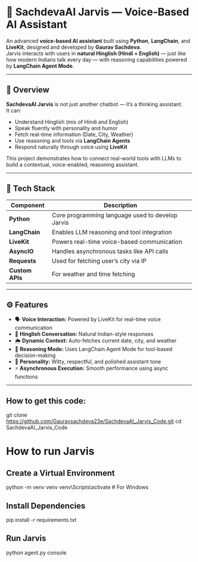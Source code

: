 # 🤖 SachdevaAI Jarvis — Voice-Based AI Assistant

An advanced **voice-based AI assistant** built using **Python**, **LangChain**, and **LiveKit**, designed and developed by **Gaurav Sachdeva**.  
Jarvis interacts with users in **natural Hinglish (Hindi + English)** — just like how modern Indians talk every day — with reasoning capabilities powered by **LangChain Agent Mode**.

---

## 🚀 Overview

**SachdevaAI Jarvis** is not just another chatbot — it’s a thinking assistant.  
It can:
- Understand Hinglish (mix of Hindi and English)
- Speak fluently with personality and humor
- Fetch real-time information (Date, City, Weather)
- Use reasoning and tools via **LangChain Agents**
- Respond naturally through voice using **LiveKit**

This project demonstrates how to connect real-world tools with LLMs to build a contextual, voice-enabled, reasoning assistant.

---

## 🧠 Tech Stack

| Component | Description |
|------------|-------------|
| **Python** | Core programming language used to develop Jarvis |
| **LangChain** | Enables LLM reasoning and tool integration |
| **LiveKit** | Powers real-time voice-based communication |
| **AsyncIO** | Handles asynchronous tasks like API calls |
| **Requests** | Used for fetching user’s city via IP |
| **Custom APIs** | For weather and time fetching |

---

## ⚙️ Features

- 🗣️ **Voice Interaction:** Powered by LiveKit for real-time voice communication  
- 💬 **Hinglish Conversation:** Natural Indian-style responses  
- 🌦️ **Dynamic Context:** Auto-fetches current date, city, and weather  
- 🧩 **Reasoning Mode:** Uses LangChain Agent Mode for tool-based decision-making  
- 🧠 **Personality:** Witty, respectful, and polished assistant tone  
- ⚡ **Asynchronous Execution:** Smooth performance using async functions  

---

## How to get this code:
git clone https://github.com/Gauravsachdeva23e/SachdevaAI_Jarvis_Code.git
cd SachdevaAI_Jarvis_Code


<h1> How to run Jarvis </h1>

## Create a Virtual Environment
python -m venv venv
venv\Scripts\activate          # For Windows

## Install Dependencies
pip install -r requirements.txt

## Run Jarvis
python agent.py console
